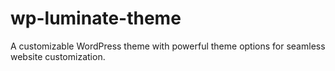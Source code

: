 # wp-luminate-theme
A customizable WordPress theme with powerful theme options for seamless website customization.
